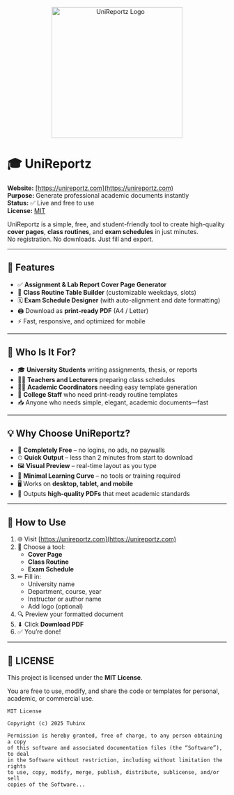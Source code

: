 <p align="center">
  <a href="https://unireportz.com/">
    <img src="https://unireportz.com/seo/og-image.png" alt="UniReportz Logo" width="300">
  </a>
</p>

# 🎓 UniReportz

**Website:** [https://unireportz.com](https://unireportz.com)  
**Purpose:** Generate professional academic documents instantly  
**Status:** ✅ Live and free to use  
**License:** [MIT](#-license)

UniReportz is a simple, free, and student-friendly tool to create high-quality **cover pages**, **class routines**, and **exam schedules** in just minutes.  
No registration. No downloads. Just fill and export.

---

## 📌 Features

- ✅ **Assignment & Lab Report Cover Page Generator**
- 📅 **Class Routine Table Builder** (customizable weekdays, slots)
- 🗓 **Exam Schedule Designer** (with auto-alignment and date formatting)
- 🖨 Download as **print-ready PDF** (A4 / Letter)
- ⚡ Fast, responsive, and optimized for mobile

---


## 🎯 Who Is It For?

- 🎓 **University Students** writing assignments, thesis, or reports  
- 👩‍🏫 **Teachers and Lecturers** preparing class schedules  
- 🧑‍💻 **Academic Coordinators** needing easy template generation  
- 🏫 **College Staff** who need print-ready routine templates  
- 📥 Anyone who needs simple, elegant, academic documents—fast

---

## 💡 Why Choose UniReportz?

- 💯 **Completely Free** – no logins, no ads, no paywalls  
- ⏱ **Quick Output** – less than 2 minutes from start to download  
- 🖼 **Visual Preview** – real-time layout as you type  
- 🧠 **Minimal Learning Curve** – no tools or training required  
- 🖥 Works on **desktop, tablet, and mobile**  
- 📄 Outputs **high-quality PDFs** that meet academic standards

---

## 🧭 How to Use

1. 🌐 Visit [https://unireportz.com](https://unireportz.com)
2. 🧾 Choose a tool:
   - **Cover Page**
   - **Class Routine**
   - **Exam Schedule**
3. ✏ Fill in:
   - University name
   - Department, course, year
   - Instructor or author name
   - Add logo (optional)
4. 🔍 Preview your formatted document
5. ⬇ Click **Download PDF**
6. ✅ You’re done!

---

## 📄 LICENSE

This project is licensed under the **MIT License**.

You are free to use, modify, and share the code or templates for personal, academic, or commercial use.

```text
MIT License

Copyright (c) 2025 Tuhinx

Permission is hereby granted, free of charge, to any person obtaining a copy
of this software and associated documentation files (the “Software”), to deal
in the Software without restriction, including without limitation the rights
to use, copy, modify, merge, publish, distribute, sublicense, and/or sell
copies of the Software...

